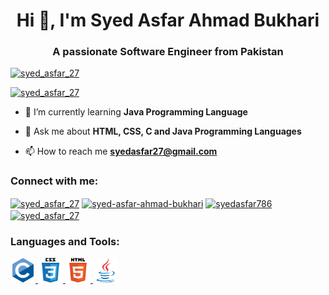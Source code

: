 <h1 align="center">Hi 👋, I'm Syed Asfar Ahmad Bukhari</h1>
<h3 align="center">A passionate Software Engineer from Pakistan</h3>

<p align="left"> <a href="https://twitter.com/syed_asfar_27" target="blank"><img src="https://img.shields.io/twitter/follow/syed_asfar_27?logo=twitter&style=for-the-badge" alt="syed_asfar_27" /></a> <p style="display:flex;"><a href="https://facebook.com/syedasfar786" target="blank"><img src="https://img.shields.io/badge/Facebook-1877F2?style=for-the-badge&logo=facebook&logoColor=white" alt="syed_asfar_27" /></a> </p></p>


- 🌱 I’m currently learning **Java Programming Language**

- 💬 Ask me about **HTML, CSS, C and Java Programming Languages**

- 📫 How to reach me **syedasfar27@gmail.com**

<h3 align="left">Connect with me:</h3>
<p align="left">
<a href="https://twitter.com/syed_asfar_27" target="blank"><img align="center" src="https://raw.githubusercontent.com/rahuldkjain/github-profile-readme-generator/master/src/images/icons/Social/twitter.svg" alt="syed_asfar_27" height="30" width="40" /></a>
<a href="https://linkedin.com/in/syed-asfar-ahmad-bukhari" target="blank"><img align="center" src="https://raw.githubusercontent.com/rahuldkjain/github-profile-readme-generator/master/src/images/icons/Social/linked-in-alt.svg" alt="syed-asfar-ahmad-bukhari" height="30" width="40" /></a>
<a href="https://fb.com/syedasfar786" target="blank"><img align="center" src="https://raw.githubusercontent.com/rahuldkjain/github-profile-readme-generator/master/src/images/icons/Social/facebook.svg" alt="syedasfar786" height="30" width="40" /></a>
<a href="https://instagram.com/syed_asfar_27" target="blank"><img align="center" src="https://raw.githubusercontent.com/rahuldkjain/github-profile-readme-generator/master/src/images/icons/Social/instagram.svg" alt="syed_asfar_27" height="30" width="40" /></a>
</p>

<h3 align="left">Languages and Tools:</h3>
<p align="left"> <a href="https://www.cprogramming.com/" target="_blank" rel="noreferrer"> <img src="https://raw.githubusercontent.com/devicons/devicon/master/icons/c/c-original.svg" alt="c" width="40" height="40"/> </a> <a href="https://www.w3schools.com/css/" target="_blank" rel="noreferrer"> <img src="https://raw.githubusercontent.com/devicons/devicon/master/icons/css3/css3-original-wordmark.svg" alt="css3" width="40" height="40"/> </a> <a href="https://www.w3.org/html/" target="_blank" rel="noreferrer"> <img src="https://raw.githubusercontent.com/devicons/devicon/master/icons/html5/html5-original-wordmark.svg" alt="html5" width="40" height="40"/> </a> <a href="https://www.java.com" target="_blank" rel="noreferrer"> <img src="https://raw.githubusercontent.com/devicons/devicon/master/icons/java/java-original.svg" alt="java" width="40" height="40"/> </a> </p>




